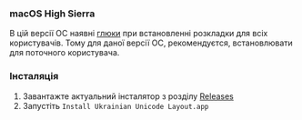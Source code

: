 ### macOS High Sierra

В цій версії ОС наявні [глюки](https://apple.stackexchange.com/questions/300606/keyboard-layout-keeps-reverting-since-upgrade-to-high-sierra) при встановленні розкладки для всіх користувачів. Тому для даної версії ОС, рекомендуєтся, встановлювати для поточного користувача.

### Інсталяція

1. Завантажте актуальний інсталятор з розділу [Releases](releases/)
2. Запустіть `Install Ukrainian Unicode Layout.app`
